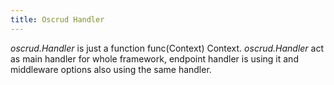 ```yaml
---
title: Oscrud Handler
---
```


*oscrud.Handler* is just a function func(Context) Context. *oscrud.Handler* act as main handler for whole framework, endpoint handler is using it and middleware options also using the same handler.